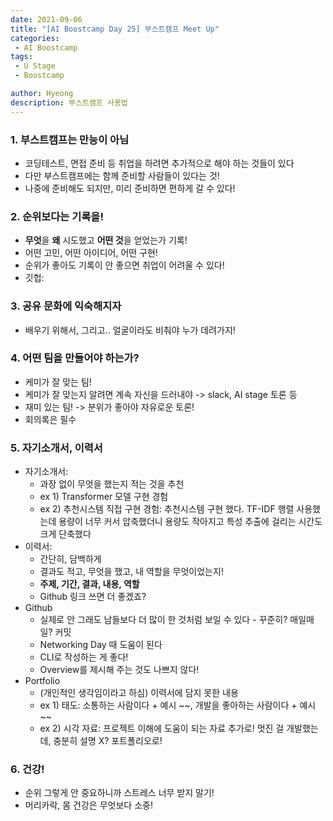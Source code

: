 ```yaml
---
date: 2021-09-06
title: "[AI Boostcamp Day 25] 부스트캠프 Meet Up"
categories: 
 - AI Boostcamp
tags:
 - U Stage
 - Boostcamp

author: Hyeong
description: 부스트캠프 사용법
---
```

### 1. 부스트캠프는 만능이 아님
- 코딩테스트, 면접 준비 등 취업을 하려면 추가적으로 해야 하는 것들이 있다
- 다만 부스트캠프에는 함께 준비할 사람들이 있다는 것!
- 나중에 준비해도 되지만, 미리 준비하면 편하게 갈 수 있다!

### 2. 순위보다는 기록을!
- **무엇**을 **왜** 시도했고 **어떤 것**을 얻었는가 기록!
- 어떤 고민, 어떤 아이디어, 어떤 구현!
- 순위가 좋아도 기록이 안 좋으면 취업이 어려울 수 있다!
- 깃헙: 

### 3. 공유 문화에 익숙해지자
- 배우기 위해서, 그리고.. 얼굴이라도 비춰야 누가 데려가지!

### 4. 어떤 팀을 만들어야 하는가?
- 케미가 잘 맞는 팀!
- 케미가 잘 맞는지 알려면 계속 자신을 드러내야 -> slack, AI stage 토론 등
- 재미 있는 팀! -> 분위가 좋아야 자유로운 토론!
- 회의록은 필수

### 5. 자기소개서, 이력서
- 자기소개서:
    - 과장 없이 무엇을 했는지 적는 것을 추천
    - ex 1) Transformer 모델 구현 경험
    - ex 2) 추천시스템 직접 구현 경험: 추천시스템 구현 했다. TF-IDF 행렬 사용했는데 용량이 너무 커서 압축했더니 용량도 작아지고 특성 추출에 걸리는 시간도 크게 단축했다
- 이력서:
    - 간단히, 담백하게
    - 결과도 적고, 무엇을 했고, 내 역할을 무엇이었는지!
    - **주제, 기간, 결과, 내용, 역할**
    - Github 링크 쓰면 더 좋겠죠?
- Github
    - 실제로 안 그래도 남들보다 더 많이 한 것처럼 보일 수 있다 - 꾸준히? 매일매일? 커밋
    - Networking Day 때 도움이 된다
    - CLI로 작성하는 게 좋다!
    - Overview를 제시해 주는 것도 나쁘지 않다!
- Portfolio
    - (개인적인 생각임이라고 하심) 이력서에 담지 못한 내용
    - ex 1) 태도: 소통하는 사람이다 + 예시 ~~, 개발을 좋아하는 사람이다 + 예시 ~~
    - ex 2) 시각 자료: 프로젝트 이해에 도움이 되는 자료 추가로! 멋진 걸 개발했는데, 충분히 설명 X? 포트폴리오로!

### 6. 건강!
- 순위 그렇게 안 중요하니까 스트레스 너무 받지 말기!
- 머리카락, 몸 건강은 무엇보다 소중!



